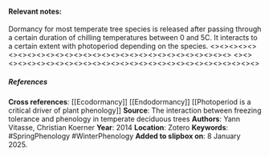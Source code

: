 #### **Relevant notes**:
Dormancy for most temperate tree species is released after passing through a certain duration of chilling temperatures between 0 and 5C. 
It interacts to a certain extent with photoperiod depending on the species.
<><><><><><><><><><><><><><><><><><><><><><><><><><><><><>
<><><><><><><><><><><><><><><><><><><><><><><><><><><><><>
##### References
**Cross references**: 
[[Ecodormancy]]
[[Endodormancy]]
[[Photoperiod is a critical driver of plant phenology]]
**Source**: The interaction between freezing tolerance and phenology in temperate deciduous trees
**Authors**: Yann Vitasse, Christian Koerner
**Year**: 2014
**Location**: Zotero
**Keywords**: #SpringPhenology #WinterPhenology 
**Added to slipbox on**: 8 January 2025. 
